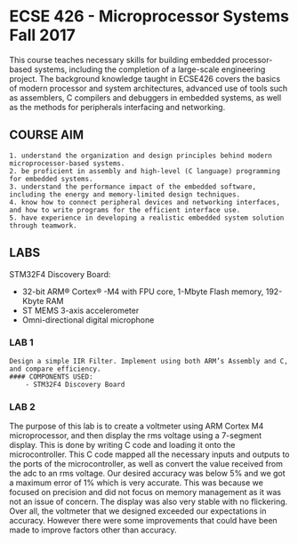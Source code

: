 # ECSE 426 - Microprocessor Systems Fall 2017
This course teaches necessary skills for building embedded processor-based systems, including the completion of a large-scale engineering project. The background knowledge taught in ECSE426 covers the basics of modern processor and system architectures, advanced use of tools such as assemblers, C compilers and debuggers in embedded systems, as well as the methods for peripherals interfacing and networking.
## COURSE AIM
	1. understand the organization and design principles behind modern microprocessor-based systems.
	2. be proficient in assembly and high-level (C language) programming for embedded systems.
	3. understand the performance impact of the embedded software, including the energy and memory-limited design techniques.
	4. know how to connect peripheral devices and networking interfaces, and how to write programs for the efficient interface use.
	5. have experience in developing a realistic embedded system solution through teamwork.
## LABS
STM32F4 Discovery Board:
- 32-bit ARM® Cortex® -M4 with FPU 
core, 1-Mbyte Flash memory, 192-
Kbyte RAM
- ST MEMS 3-axis accelerometer
- Omni-directional digital microphone
### LAB 1
	Design a simple IIR Filter. Implement using both ARM’s Assembly and C, and compare efficiency.
    #### COMPONENTS USED:
    	- STM32F4 Discovery Board
### LAB 2
The purpose of this lab is to create a voltmeter using ARM Cortex M4 microprocessor, and then 
display the rms voltage using a 7-segment display. This is done by writing C code and loading it onto 
the microcontroller. This C code mapped all the necessary inputs and outputs to the ports of the 
microcontroller, as well as convert the value received from the adc to an rms voltage. Our desired 
accuracy was below 5% and we got a maximum error of 1% which is very accurate. This was 
because we focused on precision and did not focus on memory management as it was not an issue of 
concern. The display was also very stable with no flickering. Over all, the voltmeter that we designed 
exceeded our expectations in accuracy. However there were some improvements that could have 
been made to improve factors other than accuracy. 
